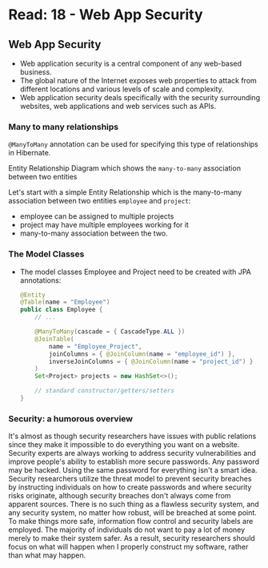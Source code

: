# Read: 18 - Web App Security

## Web App Security

- Web application security is a central component of any web-based business.
- The global nature of the Internet exposes web properties to attack from different locations and various levels of scale and complexity.
- Web application security deals specifically with the security surrounding websites, web applications and web services such as APIs.

### Many to many relationships

 `@ManyToMany` annotation can be used for specifying this type of relationships in Hibernate.

Entity Relationship Diagram which shows the `many-to-many` association between two entities

Let's start with a simple Entity Relationship which is the many-to-many association between two entities `employee` and `project`:

  - employee can be assigned to multiple projects
  - project may have multiple employees working for it
  - many-to-many association between the two.
### The Model Classes

* The model classes Employee and Project need to be created with JPA annotations:

  ```java
  @Entity
  @Table(name = "Employee")
  public class Employee {
      // ...

      @ManyToMany(cascade = { CascadeType.ALL })
      @JoinTable(
          name = "Employee_Project",
          joinColumns = { @JoinColumn(name = "employee_id") },
          inverseJoinColumns = { @JoinColumn(name = "project_id") }
      )
      Set<Project> projects = new HashSet<>();

      // standard constructor/getters/setters
  }

### Security: a humorous overview

It's almost as though security researchers have issues with public relations since they make it impossible to do everything you want on a website.
Security experts are always working to address security vulnerabilities and improve people's ability to establish more secure passwords. Any password may be hacked. Using the same password for everything isn't a smart idea.
Security researchers utilize the threat model to prevent security breaches by instructing individuals on how to create passwords and where security risks originate, although security breaches don't always come from apparent sources. There is no such thing as a flawless security system, and any security system, no matter how robust, will be breached at some point. To make things more safe, information flow control and security labels are employed. The majority of individuals do not want to pay a lot of money merely to make their system safer. As a result, security researchers should focus on what will happen when I properly construct my software, rather than what may happen.
